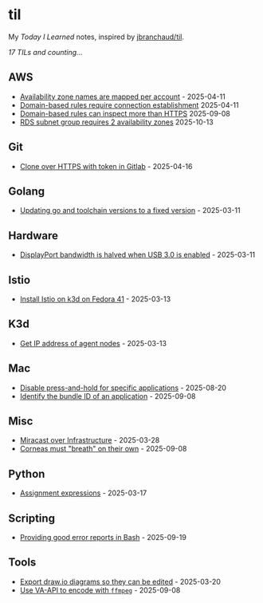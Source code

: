 # til

My _Today I Learned_ notes, inspired by [jbranchaud/til](https://github.com/jbranchaud/til).

_17 TILs and counting..._

## AWS

- [Availability zone names are mapped per account](./AWS/availability_zone_names_are_mapped_per_account.md) - 2025-04-11
- [Domain-based rules require connection establishment](./AWS/domain_based_rules_require_connection_establishment.md) 2025-04-11
- [Domain-based rules can inspect more than HTTPS](./AWS/domain_based_rules_can_inspect_more_than_https.md) 2025-09-08
- [RDS subnet group requires 2 availability zones](./AWS/rds_subnet_group_requires_two_azs.md) 2025-10-13

## Git

- [Clone over HTTPS with token in Gitlab](./Git/clone_over_https_with_token_in_gitlab.md) - 2025-04-16

## Golang

- [Updating go and toolchain versions to a fixed version](./Golang/updating_go_and_toolchain_versions_at_once.md) - 2025-03-11

## Hardware
- [DisplayPort bandwidth is halved when USB 3.0 is enabled](./Hardware/displayport_bandwidth_halved_on_usb3.0.md) - 2025-03-11

## Istio

- [Install Istio on k3d on Fedora 41](./Istio/install_istio_on_k3d_fedora41.md) - 2025-03-13

## K3d

- [Get IP address of agent nodes](./K3d/get_ip_address_of_agent_nodes.md) - 2025-03-13

## Mac

- [Disable press-and-hold for specific applications](./Mac/disable_press_and_hold_for_specific_applications.md) - 2025-08-20
- [Identify the bundle ID of an application](./Mac/identify_bundle_id_for_app.md) - 2025-09-08

## Misc

- [Miracast over Infrastructure](./Misc/miracast_over_infrastructure.md) - 2025-03-28
- [Corneas must "breath" on their own](./Misc/cornea_must_breathe_on_its_own.md) - 2025-09-08

## Python

- [Assignment expressions](./Python/assignment_expressions.md) - 2025-03-17

## Scripting

- [Providing good error reports in Bash](./Scripting/providing_good_error_reports_in_bash.md) - 2025-09-19

## Tools

- [Export draw.io diagrams so they can be edited](./Tools/export_drawio_diagrams_to_allow_edition.md) - 2025-03-20
- [Use VA-API to encode with `ffmpeg`](./Tools/use_vaapi_to_encode_with_ffmpeg.md) - 2025-09-08

